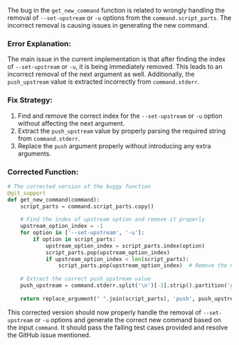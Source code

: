 The bug in the `get_new_command` function is related to wrongly handling the removal of `--set-upstream` or `-u` options from the `command.script_parts`. The incorrect removal is causing issues in generating the new command.

### Error Explanation:
The main issue in the current implementation is that after finding the index of `--set-upstream` or `-u`, it is being immediately removed. This leads to an incorrect removal of the next argument as well. Additionally, the `push_upstream` value is extracted incorrectly from `command.stderr`.

### Fix Strategy:
1. Find and remove the correct index for the `--set-upstream` or `-u` option without affecting the next argument.
2. Extract the `push_upstream` value by properly parsing the required string from `command.stderr`.
3. Replace the `push` argument properly without introducing any extra arguments.

### Corrected Function:
```python
# The corrected version of the buggy function
@git_support
def get_new_command(command):
    script_parts = command.script_parts.copy()
    
    # Find the index of upstream option and remove it properly
    upstream_option_index = -1
    for option in ['--set-upstream', '-u']:
        if option in script_parts:
            upstream_option_index = script_parts.index(option)
            script_parts.pop(upstream_option_index)
            if upstream_option_index < len(script_parts):
                script_parts.pop(upstream_option_index)  # Remove the next argument if present
    
    # Extract the correct push_upstream value
    push_upstream = command.stderr.split('\n')[-3].strip().partition('git ')[2].replace('git push --', '').strip()
    
    return replace_argument(" ".join(script_parts), 'push', push_upstream)
```

This corrected version should now properly handle the removal of `--set-upstream` or `-u` options and generate the correct new command based on the input `command`. It should pass the failing test cases provided and resolve the GitHub issue mentioned.